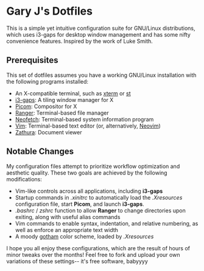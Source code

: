 # Gary J's Dotfiles
This is a simple yet intuitive configuration suite for GNU/Linux
distributions, which uses i3-gaps for desktop window management
and has some nifty convenience features. Inspired by the work of
Luke Smith.

## Prerequisites
This set of dotfiles assumes you have a working GNU/Linux installation with
the following programs installed:

+ An X-compatible terminal, such as [xterm](https://invisible-island.net/xterm) or [st](https://st.suckless.org)
+ [i3-gaps](https://github.com/Airblader/i3): A tiling window manager for X
+ [Picom](https://github.com/yshui/picom): Compositor for X
+ [Ranger](https://github.com/ranger/ranger): Terminal-based file manager
+ [Neofetch](https://github.com/dylanaraps/neofetch): Terminal-based system
  information program
+ [Vim](https://www.vim.org): Terminal-based text editor (or,
  alternatively, [Neovim](https://neovim.io))
+ [Zathura](https://pwmt.org/projects/zathura): Document viewer

## Notable Changes
My configuration files attempt to prioritize workflow optimization and
aesthetic quality. These two goals are achieved by the following modifications:

* Vim-like controls across all applications, including **i3-gaps**
* Startup commands in *.xinitrc* to automatically load the *.Xresources*
  configuration file, start **Picom**, and launch **i3-gaps**.
* *.bashrc* / *zshrc* function to allow **Ranger** to change
  directories upon exiting, along with useful alias commands
* Vim commands to enable syntax, indentation, and relative numbering, as well
  as enforce an appropriate text width
* A moody [gotham](https://github.com/whatyouhide/vim-gotham) color scheme,
  loaded by *.Xresources*

I hope you all enjoy these configurations, which are the result of hours of
minor tweaks over the months! Feel free to fork and upload your own variations
of these settings-- it's free software, babyyyy
